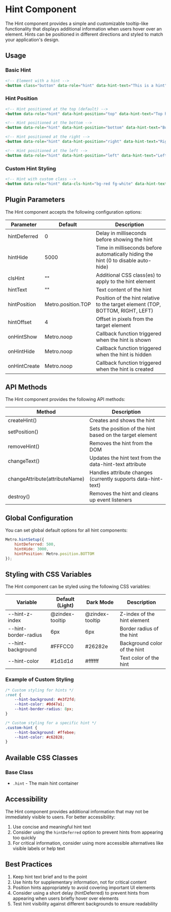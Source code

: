 # Hint Component

The Hint component provides a simple and customizable tooltip-like functionality that displays additional information when users hover over an element. Hints can be positioned in different directions and styled to match your application's design.

## Usage

### Basic Hint

```html
<!-- Element with a hint -->
<button class="button" data-role="hint" data-hint-text="This is a hint">Hover me</button>
```

### Hint Position

```html
<!-- Hint positioned at the top (default) -->
<button data-role="hint" data-hint-position="top" data-hint-text="Top hint">Top</button>

<!-- Hint positioned at the bottom -->
<button data-role="hint" data-hint-position="bottom" data-hint-text="Bottom hint">Bottom</button>

<!-- Hint positioned at the right -->
<button data-role="hint" data-hint-position="right" data-hint-text="Right hint">Right</button>

<!-- Hint positioned at the left -->
<button data-role="hint" data-hint-position="left" data-hint-text="Left hint">Left</button>
```

### Custom Hint Styling

```html
<!-- Hint with custom class -->
<button data-role="hint" data-cls-hint="bg-red fg-white" data-hint-text="Custom styled hint">Custom Style</button>
```

## Plugin Parameters

The Hint component accepts the following configuration options:

| Parameter | Default | Description |
| --------- | ------- | ----------- |
| hintDeferred | 0 | Delay in milliseconds before showing the hint |
| hintHide | 5000 | Time in milliseconds before automatically hiding the hint (0 to disable auto-hide) |
| clsHint | "" | Additional CSS class(es) to apply to the hint element |
| hintText | "" | Text content of the hint |
| hintPosition | Metro.position.TOP | Position of the hint relative to the target element (TOP, BOTTOM, RIGHT, LEFT) |
| hintOffset | 4 | Offset in pixels from the target element |
| onHintShow | Metro.noop | Callback function triggered when the hint is shown |
| onHintHide | Metro.noop | Callback function triggered when the hint is hidden |
| onHintCreate | Metro.noop | Callback function triggered when the hint is created |

## API Methods

The Hint component provides the following API methods:

| Method | Description |
| ------ | ----------- |
| createHint() | Creates and shows the hint |
| setPosition() | Sets the position of the hint based on the target element |
| removeHint() | Removes the hint from the DOM |
| changeText() | Updates the hint text from the data-hint-text attribute |
| changeAttribute(attributeName) | Handles attribute changes (currently supports data-hint-text) |
| destroy() | Removes the hint and cleans up event listeners |

## Global Configuration

You can set global default options for all hint components:

```javascript
Metro.hintSetup({
    hintDeferred: 500,
    hintHide: 3000,
    hintPosition: Metro.position.BOTTOM
});
```

## Styling with CSS Variables

The Hint component can be styled using the following CSS variables:

| Variable | Default (Light) | Dark Mode | Description |
| -------- | --------------- | --------- | ----------- |
| --hint-z-index | @zindex-tooltip | @zindex-tooltip | Z-index of the hint element |
| --hint-border-radius | 6px | 6px | Border radius of the hint |
| --hint-background | #FFFCC0 | #26282e | Background color of the hint |
| --hint-color | #1d1d1d | #ffffff | Text color of the hint |

### Example of Custom Styling

```css
/* Custom styling for hints */
:root {
    --hint-background: #e3f2fd;
    --hint-color: #0d47a1;
    --hint-border-radius: 8px;
}

/* Custom styling for a specific hint */
.custom-hint {
    --hint-background: #ffebee;
    --hint-color: #c62828;
}
```

## Available CSS Classes

### Base Class
- `.hint` - The main hint container

## Accessibility

The Hint component provides additional information that may not be immediately visible to users. For better accessibility:

1. Use concise and meaningful hint text
2. Consider using the `hintDeferred` option to prevent hints from appearing too quickly
3. For critical information, consider using more accessible alternatives like visible labels or help text

## Best Practices

1. Keep hint text brief and to the point
2. Use hints for supplementary information, not for critical content
3. Position hints appropriately to avoid covering important UI elements
4. Consider using a short delay (hintDeferred) to prevent hints from appearing when users briefly hover over elements
5. Test hint visibility against different backgrounds to ensure readability